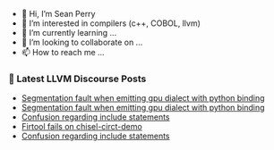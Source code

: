 - 👋 Hi, I’m Sean Perry
- 👀 I’m interested in compilers (c++, COBOL, llvm)
- 🌱 I’m currently learning ...
- 💞️ I’m looking to collaborate on ...
- 📫 How to reach me ...

<!---
s66perry/s66perry is a ✨ special ✨ repository because its `README.md` (this file) appears on your GitHub profile.
You can click the Preview link to take a look at your changes.
--->
### 📕 Latest LLVM Discourse Posts

<!-- DISCOURSE-LLVM:START -->
- [Segmentation fault when emitting gpu dialect with python binding](https://discourse.llvm.org/t/segmentation-fault-when-emitting-gpu-dialect-with-python-binding/65537#post_6)
- [Segmentation fault when emitting gpu dialect with python binding](https://discourse.llvm.org/t/segmentation-fault-when-emitting-gpu-dialect-with-python-binding/65537#post_5)
- [Confusion regarding include statements](https://discourse.llvm.org/t/confusion-regarding-include-statements/65561#post_2)
- [Firtool fails on chisel-circt-demo](https://discourse.llvm.org/t/firtool-fails-on-chisel-circt-demo/65075#post_5)
- [Confusion regarding include statements](https://discourse.llvm.org/t/confusion-regarding-include-statements/65561#post_1)
<!-- DISCOURSE-LLVM:END -->
